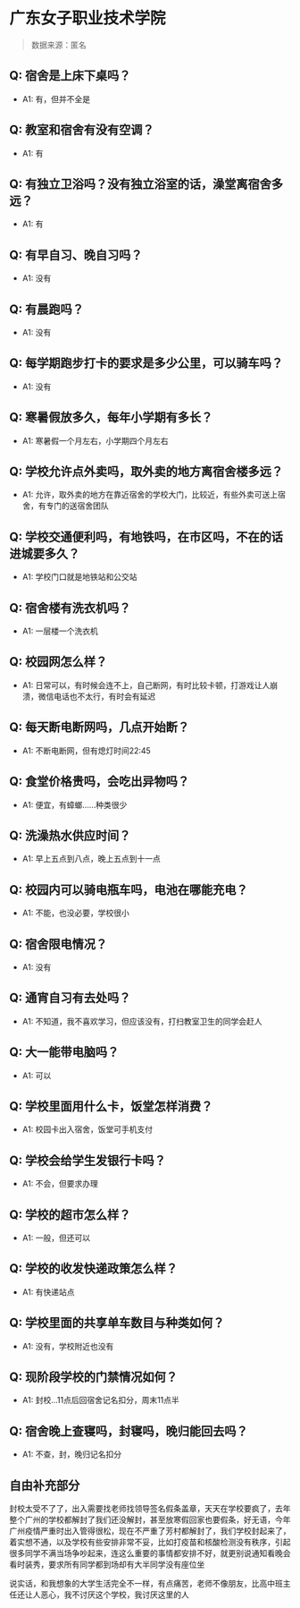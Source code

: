 # 广东女子职业技术学院

> 数据来源：匿名

## Q: 宿舍是上床下桌吗？

- A1: 有，但并不全是

## Q: 教室和宿舍有没有空调？

- A1: 有

## Q: 有独立卫浴吗？没有独立浴室的话，澡堂离宿舍多远？

- A1: 有

## Q: 有早自习、晚自习吗？

- A1: 没有

## Q: 有晨跑吗？

- A1: 没有

## Q: 每学期跑步打卡的要求是多少公里，可以骑车吗？

- A1: 没有

## Q: 寒暑假放多久，每年小学期有多长？

- A1: 寒暑假一个月左右，小学期四个月左右

## Q: 学校允许点外卖吗，取外卖的地方离宿舍楼多远？

- A1: 允许，取外卖的地方在靠近宿舍的学校大门，比较近，有些外卖可送上宿舍，有专门的送宿舍团队

## Q: 学校交通便利吗，有地铁吗，在市区吗，不在的话进城要多久？

- A1: 学校门口就是地铁站和公交站

## Q: 宿舍楼有洗衣机吗？

- A1: 一层楼一个洗衣机

## Q: 校园网怎么样？

- A1: 日常可以，有时候会连不上，自己断网，有时比较卡顿，打游戏让人崩溃，微信电话也不太行，有时会有延迟

## Q: 每天断电断网吗，几点开始断？

- A1: 不断电断网，但有熄灯时间22:45

## Q: 食堂价格贵吗，会吃出异物吗？

- A1: 便宜，有蟑螂……种类很少

## Q: 洗澡热水供应时间？

- A1: 早上五点到八点，晚上五点到十一点

## Q: 校园内可以骑电瓶车吗，电池在哪能充电？

- A1: 不能，也没必要，学校很小

## Q: 宿舍限电情况？

- A1: 没有

## Q: 通宵自习有去处吗？

- A1: 不知道，我不喜欢学习，但应该没有，打扫教室卫生的同学会赶人

## Q: 大一能带电脑吗？

- A1: 可以

## Q: 学校里面用什么卡，饭堂怎样消费？

- A1: 校园卡出入宿舍，饭堂可手机支付

## Q: 学校会给学生发银行卡吗？

- A1: 不会，但要求办理

## Q: 学校的超市怎么样？

- A1: 一般，但还可以

## Q: 学校的收发快递政策怎么样？

- A1: 有快递站点

## Q: 学校里面的共享单车数目与种类如何？

- A1: 没有，学校附近也没有

## Q: 现阶段学校的门禁情况如何？

- A1: 封校…11点后回宿舍记名扣分，周末11点半

## Q: 宿舍晚上查寝吗，封寝吗，晚归能回去吗？

- A1: 不查，封，晚归记名扣分

## 自由补充部分

封校太受不了了，出入需要找老师找领导签名假条盖章，天天在学校要疯了，去年整个广州的学校都解封了我们还没解封，甚至放寒假回家也要假条，好无语，今年广州疫情严重时出入管得很松，现在不严重了芳村都解封了，我们学校封起来了，着实想不通，以及学校有些安排非常不妥，比如打疫苗和核酸检测没有秩序，引起很多同学不满当场争吵起来，连这么重要的事情都安排不好，就更别说通知看晚会看时装秀，要求所有同学都到场却有大半同学没有座位坐



说实话，和我想象的大学生活完全不一样，有点痛苦，老师不像朋友，比高中班主任还让人恶心，我不讨厌这个学校，我讨厌这里的人